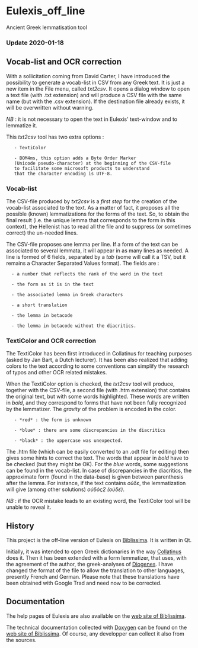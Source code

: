 # Eulexis_off_line
Ancient Greek lemmatisation tool

### Update 2020-01-18

## Vocab-list and OCR correction
With a sollicitation coming from David Carter,
I have introduced the possibility to generate
a vocab-list in CSV from any Greek text.
It is just a new item in the File menu, called _txt2csv_.
It opens a dialog window to open a text file 
(with .txt extension)
and will produce a CSV file with the same name
(but with the .csv extension). 
If the destination file already exists,
it will be overwritten without warning.

*NB* : it is not necessary to open the text in Eulexis'
text-window and to lemmatize it.

This _txt2csv_ tool has two extra options :

       - TextiColor

       - BOM4ms, this option adds a Byte Order Marker 
       (Unicode pseudo-character) at the beginning of the CSV-file
       to facilitate some microsoft products to understand
       that the character encoding is UTF-8.

### Vocab-list
The CSV-file produced by _txt2csv_ is a *first step*
for the creation of the vocab-list associated to the text.
As a matter of fact, it proposes all the possible (known)
lemmatizations for the forms of the text.
So, to obtain the final result (i.e. the unique lemma
that corresponds to the form in this context), 
the Hellenist has to read all the file and to suppress
(or sometimes correct) the un-needed lines.

The CSV-file proposes one lemma per line.
If a form of the text can be associated to several lemmata,
it will appear in as many lines as needed.
A line is formed of 6 fields, separated by a *tab*
(some will call it a TSV, but it remains a Character
Separated Values format). The fields are :

      - a number that reflects the rank of the word in the text

      - the form as it is in the text

      - the associated lemma in Greek characters

      - a short translation

      - the lemma in betacode

      - the lemma in betacode without the diacritics.

### TextiColor and OCR correction
The TextiColor has been first introduced in Collatinus
for teaching purposes (asked by Jan Bart, a Dutch lecturer).
It has been also realized that adding colors to the text
according to some conventions can simplify the research
of typos and other OCR related mistakes.

When the TextiColor option is checked, the _txt2csv_ tool
will produce, together with the CSV-file, 
a second file (with .htm extension) that 
contains the original text, but with some words highlighted.
These words are written in *bold*, and they
correspond to forms that have not been fully recognized
by the lemmatizer. 
The _gravity_ of the problem is encoded in the color.

       - *red* : the form is unknown

       - *blue* : there are some discrepancies in the diacritics

       - *black* : the uppercase was unexpected.

The .htm file (which can be easily converted to an .odt file for editing)
then gives some hints to correct the text.
The words that appear in *bold* have to be checked
(but they might be OK).
For the *blue* words, some suggestions can be found
in the vocab-list. In case of discrepancies in the diacritics,
the approximate form (found in the data-base) is given between 
parenthesis after the lemma. For instance, if the text contains
_οὐδε_, the lemmatization will give (among other solutions) 
_οὐδός2 (οὐδέ)_.

*NB* : if the OCR mistake leads to an existing word,
the TextiColor tool will be unable to reveal it.

## History
This project is the off-line version of Eulexis on 
[Biblissima](http://outils.biblissima.fr/fr/eulexis/).
It is written in Qt.

Initially, it was intended to open Greek dictionaries
in the way [Collatinus](http://outils.biblissima.fr/fr/collatinus/) does it.
Then it has been extended with a form lemmatizer,
that uses, with the agreement of the author,
the greek-analyses of [Diogenes](https://community.dur.ac.uk/p.j.heslin/Software/Diogenes/).
I have changed the format of the file to allow
the translation to other languages, presently
French and German. Please note that these translations
have been obtained with Google Trad and need now to be
corrected.

## Documentation
The help pages of Eulexis are also available on the
[web site of Biblissima](https://outils.biblissima.fr/fr/eulexis/aide/).

The technical documentation collected with [Doxygen](https://www.doxygen.nl/index.html)
can be found on the [web site of Biblissima](https://outils.biblissima.fr/fr/eulexis/doc/).
Of course, any developper can collect it also from the sources.
